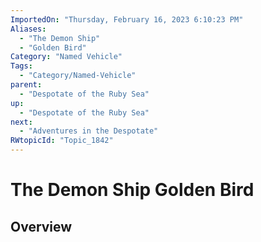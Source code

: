 ```yaml
---
ImportedOn: "Thursday, February 16, 2023 6:10:23 PM"
Aliases:
  - "The Demon Ship"
  - "Golden Bird"
Category: "Named Vehicle"
Tags:
  - "Category/Named-Vehicle"
parent:
  - "Despotate of the Ruby Sea"
up:
  - "Despotate of the Ruby Sea"
next:
  - "Adventures in the Despotate"
RWtopicId: "Topic_1842"
---
```

# The Demon Ship Golden Bird
## Overview
